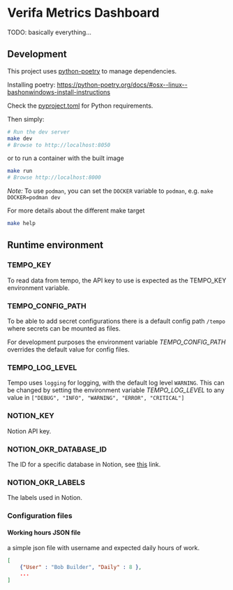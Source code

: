# Verifa Metrics Dashboard

TODO: basically everything...

## Development

This project uses [python-poetry](https://python-poetry.org/) to manage dependencies.

Installing poetry: <https://python-poetry.org/docs/#osx--linux--bashonwindows-install-instructions>

Check the [pyproject.toml](./pyproject.toml) for Python requirements.

Then simply:

```bash
# Run the dev server
make dev
# Browse to http://localhost:8050
```

or to run a container with the built image

```bash
make run
# Browse http://localhost:8000
```

*Note:* To use `podman`, you can set the `DOCKER` variable to `podman`, e.g. `make DOCKER=podman dev`

For more details about the different make target

```bash
make help
```

## Runtime environment

### TEMPO_KEY

To read data from tempo, the API key to use is expected as the TEMPO_KEY environment variable.

### TEMPO_CONFIG_PATH

To be able to add secret configurations there is a default config path `/tempo` where secrets can be mounted as files.

For development purposes the environment variable *TEMPO_CONFIG_PATH* overrides the default value for config files.

### TEMPO_LOG_LEVEL

Tempo uses `logging` for logging, with the default log level `WARNING`. This can be changed by setting the environment variable *TEMPO_LOG_LEVEL* to any value in `["DEBUG", "INFO", "WARNING", "ERROR", "CRITICAL"]`

### NOTION_KEY

Notion API key.

### NOTION_OKR_DATABASE_ID

The ID for a specific database in Notion, see [this](https://stackoverflow.com/questions/67728038/where-to-find-database-id-for-my-database-in-notion) link.

### NOTION_OKR_LABELS

The labels used in Notion.

### Configuration files

#### Working hours JSON file

a simple json file with username and expected daily hours of work.
```json
[
    {"User" : "Bob Builder", "Daily" : 8 },
    ...
]
```
